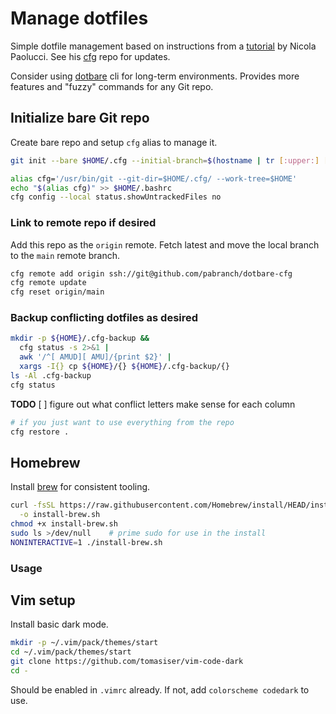 # Manage dotfiles

Simple dotfile management based on instructions from a
[tutorial](https://www.atlassian.com/git/tutorials/dotfiles) by Nicola Paolucci.
See his [cfg](https://github.com/durdn/cfg) repo for updates.

Consider using [dotbare](https://github.com/kazhala/dotbare#readme) cli for
long-term environments. Provides more features and "fuzzy" commands for any
Git repo.

## Initialize bare Git repo

Create bare repo and setup `cfg` alias to manage it.
```bash
git init --bare $HOME/.cfg --initial-branch=$(hostname | tr [:upper:] [:lower:])

alias cfg='/usr/bin/git --git-dir=$HOME/.cfg/ --work-tree=$HOME'
echo "$(alias cfg)" >> $HOME/.bashrc
cfg config --local status.showUntrackedFiles no
```

### Link to remote repo if desired

Add this repo as the `origin` remote. Fetch latest and move the local branch to
the `main` remote branch.
```bash
cfg remote add origin ssh://git@github.com/pabranch/dotbare-cfg
cfg remote update
cfg reset origin/main
```

### Backup conflicting dotfiles as desired

```bash
mkdir -p ${HOME}/.cfg-backup &&
  cfg status -s 2>&1 |
  awk '/^[ AMUD][ AMU]/{print $2}' |
  xargs -I{} cp ${HOME}/{} ${HOME}/.cfg-backup/{}
ls -Al .cfg-backup
cfg status
```
**TODO**
[ ] figure out what conflict letters make sense for each column

```bash
# if you just want to use everything from the repo
cfg restore .
```

## Homebrew

Install [brew](https://brew.sh) for consistent tooling.

```bash
curl -fsSL https://raw.githubusercontent.com/Homebrew/install/HEAD/install.sh \
  -o install-brew.sh
chmod +x install-brew.sh
sudo ls >/dev/null    # prime sudo for use in the install
NONINTERACTIVE=1 ./install-brew.sh
```

### Usage

## Vim setup

Install basic dark mode.
```bash
mkdir -p ~/.vim/pack/themes/start
cd ~/.vim/pack/themes/start
git clone https://github.com/tomasiser/vim-code-dark
cd -
```
Should be enabled in `.vimrc` already. If not, add `colorscheme codedark` to use.
